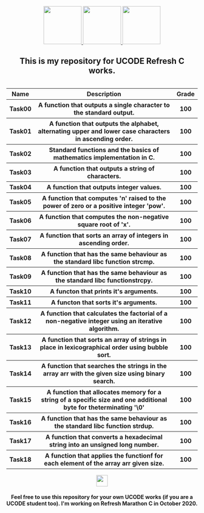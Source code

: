 <head>
    <p align="center">
        <a href="https://ucode.world/en/" target="_blank">
            <img src="https://github.com/PAXANDDOS/UCODE-Marathon-C/blob/master/.git_images/ucode.png?raw=true" height="100px">
        </a>
        <a href="https://unitfactory.net/" target="_blank">
            <img src="https://github.com/PAXANDDOS/UCODE-Marathon-C/blob/master/.git_images/unit.png?raw=true" height="100px">
        </a>
        <a href="https://lms.ucode.world/users/plitovka/" target="_blank">
            <img src="https://github.com/PAXANDDOS/UCODE-Marathon-C/blob/master/.git_images/lms.png?raw=true" height="100px">
        </a>
        <h2 align="center">This is my repository for UCODE Refresh C works.</h2>
    </p>
</head>

<body>
    <table width="100%" border="0" cellpadding="4" align="left">  
        <tr>
            <th>Name</th>
            <th>Description</th>
            <th>Grade</th>
        </tr>
        <tr>
            <th>Task00</th>
            <th>A function that outputs a single character to the standard output.</th>
            <th>100</th>
        </tr>
        <tr>
            <th>Task01</th>
            <th>A function that outputs the alphabet, alternating upper and lower case characters in ascending order.</th>
            <th>100</th>
        </tr>
        <tr>
            <th>Task02</th>
            <th>Standard functions and the basics of mathematics implementation in C.</th>
            <th>100</th>
        </tr>
        <tr>
            <th>Task03</th>
            <th>A function that outputs a string of characters.</th>
            <th>100</th>
        </tr>
        <tr>
            <th>Task04</th>
            <th>A function that outputs integer values.</th>
            <th>100</th>
        </tr>
        <tr>
            <th>Task05</th>
            <th>A function that computes 'n' raised to the power of zero or a positive integer 'pow'.</th>
            <th>100</th>
        </tr>
        <tr>
            <th>Task06</th>
            <th>A function that computes the non-negative square root of 'x'.</th>
            <th>100</th>
        </tr>
        <tr>
            <th>Task07</th>
            <th>A function that sorts an array of integers in ascending order.</th>
            <th>100</th>
        </tr>
        <tr>
            <th>Task08</th>
            <th>A function that has the same behaviour as the standard libc function strcmp.</th>
            <th>100</th>
        </tr>
        <tr>
            <th>Task09</th>
            <th>A function that has the same behaviour as the standard libc functionstrcpy.</th>
            <th>100</th>
        </tr>
        <tr>
            <th>Task10</th>
            <th>A functon that prints it's arguments.</th>
            <th>100</th>
        </tr>
        <tr>
            <th>Task11</th>
            <th>A functon that sorts it's arguments.</th>
            <th>100</th>
        </tr>
        <tr>
            <th>Task12</th>
            <th>A function that calculates the factorial of a non-negative integer using an iterative algorithm.</th>
            <th>100</th>
        </tr>
        <tr>
            <th>Task13</th>
            <th>A function that sorts an array of strings in place in lexicographical order using bubble sort.</th>
            <th>100</th>
        </tr>
        <tr>
            <th>Task14</th>
            <th>A function that searches the strings in the array arr with the given size using binary search.</th>
            <th>100</th>
        </tr>
        <tr>
            <th>Task15</th>
            <th>A function that allocates memory for a string of a specific size and one additional byte for theterminating '\0'</th>
            <th>100</th>
        </tr>
        <tr>
            <th>Task16</th>
            <th>A function that has the same behaviour as the standard libc function strdup.</th>
            <th>100</th>
        </tr>
        <tr>
            <th>Task17</th>
            <th>A function that converts a hexadecimal string into an unsigned long number.</th>
            <th>100</th>
        </tr>
        <tr>
            <th>Task18</th>
            <th>A function that applies the functionf  for each element of the array arr given size.</th>
            <th>100</th>
        </tr>
    </table>
</body>

<footer>
<p align="center"><img src="https://emojis.slackmojis.com/emojis/images/1531849430/4246/blob-sunglasses.gif?1531849430" width="30"></p>
<h4 align="center">Feel free to use this repository for your own UCODE works (if you are a UCODE student too). I'm working on Refresh Marathon C in October 2020.</h4>
</footer>
